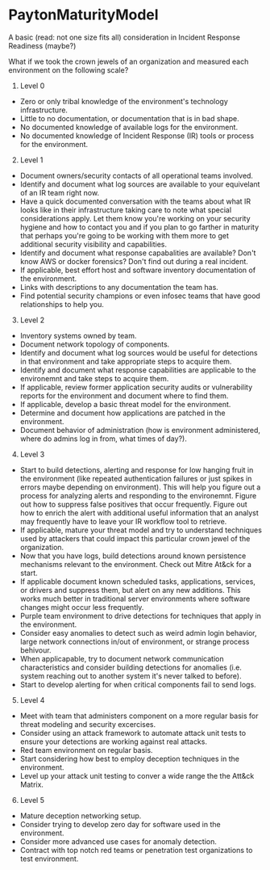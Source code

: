 # PaytonMaturityModel
A basic (read: not one size fits all) consideration in Incident Response Readiness (maybe?)


What if we took the crown jewels of an organization and measured each environment on the following scale?

1. Level 0
* Zero or only tribal knowledge of the environment's technology infrastructure.
* Little to no documentation, or documentation that is in bad shape.
* No documented knowledge of available logs for the environment.
* No documented knowledge of Incident Response (IR) tools or process for the environment.

2. Level 1
* Document owners/security contacts of all operational teams involved.
* Identify and document what log sources are available to your equivelant of an IR team right now.
* Have a quick documented conversation with the teams about what IR looks like in their infrastructure taking care to note what special considerations apply. Let them know you're working on your security hygiene and how to contact you and if you plan to go farther in maturity that perhaps you're going to be working with them more to get additional security visibility and capabilities.
* Identify and document what response capabalities are available? Don't know AWS or docker forensics? Don't find out during a real incident.
* If applicable, best effort host and software inventory documentation of the environment.
* Links with descriptions to any documentation the team has.
* Find potential security champions or even infosec teams that have good relationships to help you.

3. Level 2
* Inventory systems owned by team.
* Document network topology of components.
* Identify and document what log sources would be useful for detections in that environment and take appropriate steps to acquire them.
* Identify and document what response capabilities are applicable to the environemnt and take steps to acquire them.
* If applicable, review former application security audits or vulnerability reports for the environment and document where to find them.
* If applicable, develop a basic threat model for the environment.
* Determine and document how applications are patched in the environment.
* Document behavior of administration (how is environment administered, where do admins log in from, what times of day?).

4. Level 3
* Start to build detections, alerting and response for low hanging fruit in the environment (like repeated authentication failures or just spikes in errors maybe depending on environment). This will help you figure out a process for analyzing alerts and responding to the environemnt. Figure out how to suppress false positives that occur frequently. Figure out how to enrich the alert with additional useful information that an analyst may frequently have to leave your IR workflow tool to retrieve.
* If applicable, mature your threat model and try to understand techniques used by attackers that could impact this particular crown jewel of the organization.
* Now that you have logs, build detections around known persistence mechanisms relevant to the environment. Check out Mitre At&ck for a start.
* If applicable document known scheduled tasks, applications, services, or drivers and suppress them, but alert on any new additions. This works much better in traditional server environments where software changes might occur less frequently.
* Purple team environment to drive detections for techniques that apply in the environment.
* Consider easy anomalies to detect such as weird admin login behavior, large network connections in/out of environment, or strange process behivour. 
* When applicapable, try to document network communication characteristics and consider building detections for anomalies (i.e. system reaching out to another system it's never talked to before).
* Start to develop alerting for when critical components fail to send logs.

5. Level 4
* Meet with team that administers component on a more regular basis for threat modeling and security excercises.
* Consider using an attack framework to automate attack unit tests to ensure your detections are working against real attacks.
* Red team environment on regular basis.
* Start considering how best to employ deception techniques in the environment.
* Level up your attack unit testing to conver a wide range the the Att&ck Matrix.

6. Level 5
* Mature deception networking setup.
* Consider trying to develop zero day for software used in the environment.
* Consider more advanced use cases for anomaly detection.
* Contract with top notch red teams or penetration test organizations to test environment.
